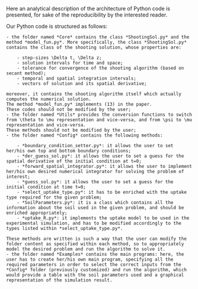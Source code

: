 Here an analytical description of the architecture of Python code is presented, for sake of the reproducibility by the interested reader. 

Our Python code is structured as follows: 

	- the folder named *Core* contains the class *ShootingSol.py* and the method *model_fun.py*. More specifically, the class *ShootingSol.py* contains the class of the shooting solution, whose properties are: 
	
		- step-sizes \Delta t, \Delta z; 
		- solution intervals for time and space; 
		- tolerance for convergence of the shooting algorithm (based on secant method);
		- temporal and spatial integration intervals; 
		- vectors of solution and its spatial derivative;
	
	moreover, it contains the shooting algorithm itself which actually computes the numerical solution. 
	The method *model_fun.py* implements (13) in the paper. 
	These codes should not be modified by the user;
	- the folder named *Utils* provides the conversion functions to switch from \theta to \mu representation and vice-versa, and from \psi to \mu representation and vice-versa. 
	These methods should not be modified by the user;
	- the folder named *Config* contains the following methods:
	
		- *boundary_condition_setter.py*: it allows the user to set her/his own top and bottom boundary conditions;
		- *der_guess_sol.py*: it allows the user to set a guess for the spatial derivative of the initial condition at t=0;
		- *forward_spatial_integrator.py*: it allows the user to implement her/his own desired numerical integrator for solving the problem of interest;
		- *guess_sol.py*: it allows the user to set a guess for the initial condition at time t=0;
		- *select_uptake_type.py*: it has to be enriched with the uptake type required for the given problem;
		- *SoilParameters.py*: it is a class which contains all the information about the soil used in the given problem, and should be enriched appropriately;
		- *uptake_R.py*: it implements the uptake model to be used in the experimental simulation, and has to be modified accordingly to the types listed within *select_uptake_type.py*.
	
	These methods are written is such a way that the user can modify the folder content as specified within each method, so to appropriately model the desired problem and run the algorithm to solve it.
	- the folder named *Examples* contains the main programs: here, the user has to create her/his own main program, specifying all the required parameters in order to select the correct inputs from the *Config* folder (previously customized) and run the algorithm, which would provide a table with the soil parameters used and a graphical representation of the simulation result.
